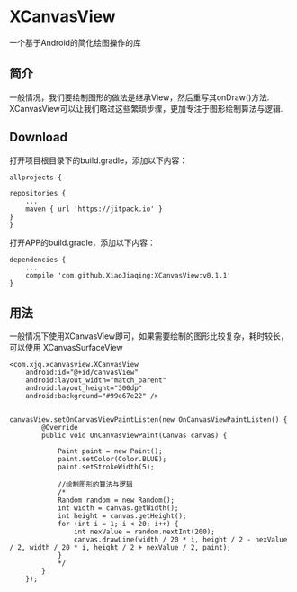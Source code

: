 # XCanvasView
一个基于Android的简化绘图操作的库


## 简介
一般情况，我们要绘制图形的做法是继承View，然后重写其onDraw()方法. XCanvasView可以让我们略过这些繁琐步骤，更加专注于图形绘制算法与逻辑.



## Download
打开项目根目录下的build.gradle，添加以下内容：

	allprojects {

    repositories {
       	...
       	maven { url 'https://jitpack.io' }
    }
	}
  
  
打开APP的build.gradle，添加以下内容：

	dependencies {
    	...
    	compile 'com.github.XiaoJiaqing:XCanvasView:v0.1.1'
	}
	
	
## 用法
一般情况下使用XCanvasView即可，如果需要绘制的图形比较复杂，耗时较长，可以使用 XCanvasSurfaceView

   
    <com.xjq.xcanvasview.XCanvasView
        android:id="@+id/canvasView"
        android:layout_width="match_parent"
        android:layout_height="300dp"
        android:background="#99e67e22" />
               

    canvasView.setOnCanvasViewPaintListen(new OnCanvasViewPaintListen() {
            @Override
            public void OnCanvasViewPaint(Canvas canvas) {

                Paint paint = new Paint();
                paint.setColor(Color.BLUE);
                paint.setStrokeWidth(5);
                
                //绘制图形的算法与逻辑
                /*
                Random random = new Random();
                int width = canvas.getWidth();
                int height = canvas.getHeight();
                for (int i = 1; i < 20; i++) {
                    int nexValue = random.nextInt(200);
                    canvas.drawLine(width / 20 * i, height / 2 - nexValue / 2, width / 20 * i, height / 2 + nexValue / 2, paint);
                }
                */
            }
        });


